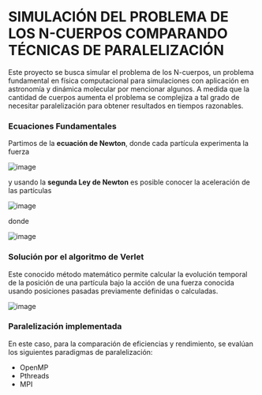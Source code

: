 # SIMULACIÓN DEL PROBLEMA DE LOS N-CUERPOS COMPARANDO TÉCNICAS DE PARALELIZACIÓN

Este proyecto se busca simular el problema de los N-cuerpos, un problema fundamental en física computacional para simulaciones con aplicación en astronomía y dinámica molecular por mencionar algunos. A medida que la cantidad de cuerpos aumenta el problema se complejiza a tal grado de necesitar paralelización para obtener resultados en tiempos razonables. 

###  Ecuaciones Fundamentales

Partimos de la **ecuación de Newton**, donde cada partícula experimenta la fuerza

![image](https://github.com/user-attachments/assets/39066bb2-dd71-47d6-999e-737d482604ab)

y usando la **segunda Ley de Newton** es posible conocer la aceleración de las partículas

![image](https://github.com/user-attachments/assets/405375c4-d0eb-4aaf-a289-cb59da2112f4)

donde

![image](https://github.com/user-attachments/assets/80c2942d-02c0-4e04-a727-178b3b1e2715)

### Solución por el algoritmo de Verlet

Este conocido método matemático permite calcular la evolución temporal de la posición de una partícula bajo la acción de una fuerza conocida usando posiciones pasadas previamente definidas o calculadas. 

![image](https://github.com/user-attachments/assets/2f2e0118-619e-4cf8-bcc0-b52cc0f218ae)

### Paralelización implementada

En este caso, para la comparación de eficiencias y rendimiento, se evalúan los siguientes paradigmas de paralelización:
- OpenMP
- Pthreads
- MPI
